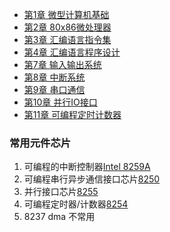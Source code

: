 <!-- notes/_sidebar.md -->

- [第1章 微型计算机基础](1_微型计算机基础)
- [第2章 80x86微处理器](2_80x86微处理器.md)
- [第3章 汇编语言指令集](3_汇编语言指令集.md)
- [第4章 汇编语言程序设计](4_汇编语言程序设计.md)
- [第7章 输入输出系统](7_输入输出系统.md)
- [第8章 中断系统](8_中断系统.md)
- [第9章 串口通信](9_串口通信.md)
- [第10章 并行IO接口](10_并行IO接口.md)
- [第11章 可编程定时计数器](11_可编程定时计数器.md)

### 常用元件芯片

1. 可编程的中断控制器[Intel 8259A](8_中断系统.md)
2. 可编程串行异步通信接口芯片[8250](8250可编程串行异步通信接口芯片8250.md)
3. 并行接口芯片[8255](10_并行IO接口.md)
4. 可编程定时器/计数器[8254](11_可编程定时计数器.md)
5. 8237 dma 不常用
